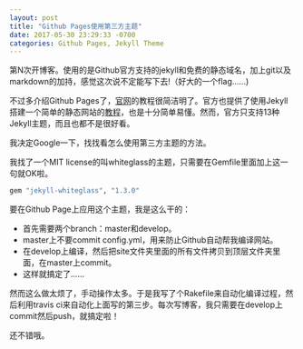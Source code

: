 ```yaml
---
layout: post
title: "Github Pages使用第三方主题"
date: 2017-05-30 23:29:33 -0700
categories: Github Pages, Jekyll Theme
---
```

第N次开博客。使用的是Github官方支持的jekyll和免费的静态域名，加上git以及markdown的加持，感觉这次说不定能写下去!（好大的一个flag......)

不过多介绍Github Pages了，[官网](github-pages)的教程很简洁明了。官方也提供了使用Jekyll搭建一个简单的静态网站的[教程](jekyll-gp-tutorial)，也是十分简单易懂。然而，官方只支持13种Jekyll主题，而且也都不是很好看。

我决定Google一下，找找看怎么使用第三方主题的方法。

我找了一个MIT license的叫whiteglass的主题，只需要在Gemfile里面加上这一句就OK啦。
```ruby
gem "jekyll-whiteglass", "1.3.0"
```

要在Github Page上应用这个主题，我是这么干的：
- 首先需要两个branch：master和develop。
- master上不要commit config.yml，用来防止Github自动帮我编译网站。
- 在develop上编译，然后把site文件夹里面的所有文件拷贝到顶层文件夹里面，在master上commit。
- 这样就搞定了......

然而这么做太烦了，手动操作太多。于是我写了个Rakefile来自动化编译过程，然后利用travis ci来自动化上面写的第三步。每次写博客，我只需要在develop上commit然后push，就搞定啦！

还不错哦。


[github-pages]: https://pages.github.com
[jekyll-gp-tutorial]: https://help.github.com/articles/using-jekyll-as-a-static-site-generator-with-github-pages/

